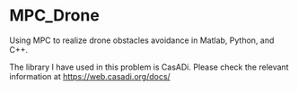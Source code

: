 # MPC_Drone
Using MPC to realize drone obstacles avoidance in Matlab, Python, and C++.  
  
The library I have used in this problem is CasADi. Please check the relevant information at https://web.casadi.org/docs/
